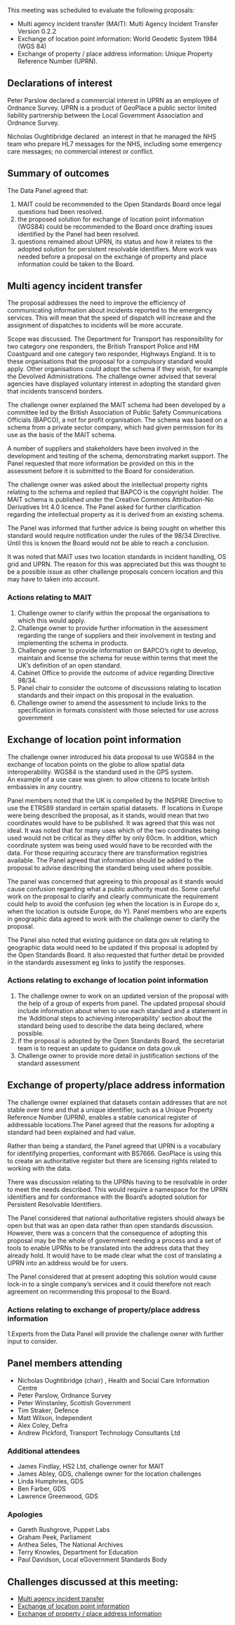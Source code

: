 This meeting was scheduled to evaluate the following proposals:

*   Multi agency incident transfer (MAIT): Multi Agency Incident Transfer Version 0.2.2
*   Exchange of location point information: World Geodetic System 1984 (WGS 84)
*   Exchange of property / place address information: Unique Property Reference Number (UPRN).

## Declarations of interest

Peter Parslow declared a commercial interest in UPRN as an employee of Ordnance Survey. UPRN is a product of GeoPlace a public sector limited liability partnership between the Local Government Association and Ordnance Survey.

Nicholas Oughtibridge declared  an interest in that he managed the NHS team who prepare HL7 messages for the NHS, including some emergency care messages; no commercial interest or conflict.

## Summary of outcomes

The Data Panel agreed that: 

1. MAIT could be recommended to the Open Standards Board once legal questions had been resolved.
2. the proposed solution for exchange of location point information (WGS84) could be recommended to the Board once drafting issues identified by the Panel had been resolved.
3. questions remained about UPRN, its status and how it relates to the adopted solution for persistent resolvable identifiers. More work was needed before a proposal on the exchange of property and place information could be taken to the Board.

## Multi agency incident transfer

The proposal addresses the need to improve the efficiency of communicating information about incidents reported to the emergency services. This will mean that the speed of dispatch will increase and the assignment of dispatches to incidents will be more accurate.

Scope was discussed. The Department for Transport has responsibility for two category one responders, the British Transport Police and HM Coastguard and one category two responder, Highways England. It is to these organisations that the proposal for a compulsory standard would apply. Other organisations could adopt the schema if they wish, for example the Devolved Administrations. The challenge owner advised that several agencies have displayed voluntary interest in adopting the standard given that incidents transcend borders.

The challenge owner explained the MAIT schema had been developed by a committee led by the British Association of Public Safety Communications Officials (BAPCO), a not for profit organisation. The schema was based on a schema from a private sector company, which had given permission for its use as the basis of the MAIT schema. 

A number of suppliers and stakeholders have been involved in the development and testing of the schema, demonstrating market support. The Panel requested that more information be provided on this in the assessment before it is submitted to the Board for consideration.

The challenge owner was asked about the intellectual property rights relating to the schema and replied that BAPCO is the copyright holder. The MAIT schema is published under the Creative Commons Attribution-No Derivatives Int 4.0 licence. The Panel asked for further clarification regarding the intellectual property as it is derived from an existing schema. 

The Panel was informed that further advice is being sought on whether this standard would require notification under the rules of the 98/34 Directive. Until this is known the Board would not be able to reach a conclusion. 

It was noted that MAIT uses two location standards in incident handling, OS grid and UPRN. The reason for this was appreciated but this was thought to be a possible issue as other challenge proposals concern location and this may have to taken into account. 

### Actions relating to MAIT

1. Challenge owner to clarify within the proposal the organisations to which this would apply.
2. Challenge owner to provide further information in the assessment regarding the range of suppliers and their involvement in testing and implementing the schema in products.
3. Challenge owner to provide information on BAPCO’s right to develop, maintain and license the schema for reuse within terms that meet the UK’s definition of an open standard.
4. Cabinet Office to provide the outcome of advice regarding Directive 98/34. 
5. Panel chair to consider the outcome of discussions relating to location standards and their impact on this proposal in the evaluation.
6. Challenge owner to amend the assessment to include links to the specification in formats consistent with those selected for use across government

## Exchange of location point information

The challenge owner introduced his data proposal to use WGS84 in the exchange of location points on the globe to allow spatial data interoperability. WGS84 is the standard used in the GPS system.  
An example of a use case was given: to allow citizens to locate british embassies in any country.

Panel members noted that the UK is compelled by the INSPIRE Directive to use the ETRS89 standard in certain spatial datasets.  If locations in Europe were being described the proposal, as it stands, would mean that two coordinates would have to be published. It was agreed that this was not ideal. It was noted that for many uses which of the two coordinates being used would not be critical as they differ by only 60cm. In addition, which coordinate system was being used would have to be recorded with the data. For those requiring accuracy there are transformation registries available. The Panel agreed that information should be added to the proposal to advise describing the standard being used where possible.

The panel was concerned that agreeing to this proposal as it stands would cause confusion regarding what a public authority must do. Some careful work on the proposal to clarify and clearly communicate the requirement could help to avoid the confusion (eg when the location is in Europe do x, when the location is outside Europe, do Y). Panel members who are experts in geographic data agreed to work with the challenge owner to clarify the proposal.

The Panel also noted that existing guidance on data.gov.uk relating to geographic data would need to be updated if this proposal is adopted by the Open Standards Board. It also requested that further detail be provided in the standards assessment eg links to justify the responses.

### Actions relating to exchange of location point information
 
1. The challenge owner to work on an updated version of the proposal with the help of a group of experts from panel. The updated proposal should include information about when to use each standard and a statement in the ‘Additional steps to achieving interoperability’ section about the standard being used to describe the data being declared, where possible.  
2. If the proposal is adopted by the Open Standards Board, the secretariat team is to request an update to guidance on data.gov.uk  
3. Challenge owner to provide more detail in justification sections of the standard assessment

## Exchange of property/place address information

The challenge owner explained that datasets contain addresses that are not stable over time and that a unique identifier, such as a Unique Property Reference Number (UPRN), enables a stable canonical register of addressable locations.The Panel agreed that the reasons for adopting a standard had been explained and had value.

Rather than being a standard, the Panel agreed that UPRN is a vocabulary for identifying properties, conformant with BS7666. GeoPlace is using this to create an authoritative register but there are licensing rights related to working with the data.

There was discussion relating to the UPRNs having to be resolvable in order to meet the needs described. This would require a namespace for the UPRN identifiers and for conformance with the Board’s adopted solution for Persistent Resolvable Identifiers. 

The Panel considered that national authoritative registers should always be open but that was an open data rather than open standards discussion. However, there was a concern that the consequence of adopting this proposal may be the whole of government needing a process and a set of tools to enable UPRNs to be translated into the address data that they already hold. It would have to be made clear what the cost of translating a UPRN into an address would be for users.

The Panel considered that at present adopting this solution would cause lock-in to a single company’s services and it could therefore not reach agreement on recommending this proposal to the Board.

### Actions relating to exchange of property/place address information

1.Experts from the Data Panel will provide the challenge owner with further input to consider.

## Panel members attending  
* Nicholas Oughtibridge (chair) , Health and Social Care Information Centre  
* Peter Parslow, Ordnance Survey  
* Peter Winstanley, Scottish Government  
* Tim Straker, Defence  
* Matt Wilson, Independent  
* Alex Coley, Defra   
* Andrew Pickford, Transport Technology Consultants Ltd

### Additional attendees  
* James Findlay, HS2 Ltd, challenge owner for MAIT   
* James Abley, GDS, challenge owner for the location challenges  
* Linda Humphries, GDS  
* Ben Farber, GDS  
* Lawrence Greenwood, GDS 

### Apologies 
* Gareth Rushgrove, Puppet Labs  
* Graham Peek, Parliament   
* Anthea Seles, The National Archives  
* Terry Knowles, Department for Education   
* Paul Davidson, Local eGovernment Standards Body

## Challenges discussed at this meeting:

* [Multi agency incident transfer](https://standards.data.gov.uk/challenge/multi-agency-incident-transfer)
* [Exchange of location point information](https://standards.data.gov.uk/challenge/exchange-location-point-information)
* [Exchange of property / place address information](https://standards.data.gov.uk/challenge/exchange-property-place-address-information)